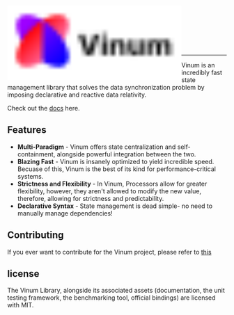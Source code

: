 <img align = "left" width="400" src="gh-assets/Banner.svg">


<br><br><br><br><br> 
_______

Vinum is an incredibly fast state management library that solves the data synchronization problem by imposing declarative and reactive data relativity. 

Check out the [docs](https://plothan.github.io/Vinum/) here.

## Features
* **Multi-Paradigm** - Vinum offers state centralization and self-containment, alongside powerful integration between the two.
* **Blazing Fast** - Vinum is insanely optimized to yield incredible speed. Becuase of this, Vinum is the best of its kind for performance-critical systems.
* **Strictness and Flexibility** - In Vinum, Processors allow for greater flexibility, however, they aren't allowed to modify the new value, therefore, allowing for strictness and predictability.
* **Declarative Syntax** - State management is dead simple- no need to manually manage dependencies!

## Contributing

If you ever want to contribute for the Vinum project, please refer to [this](CONTRIBUTING.MD)


## license

The Vinum Library, alongside its associated assets (documentation, the unit testing framework, the benchmarking tool, official bindings) are licensed with MIT.